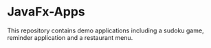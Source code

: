 # JavaFx-Apps
This repository contains demo applications including a sudoku game, reminder application and a restaurant menu.
